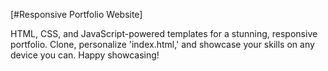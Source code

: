 [#Responsive Portfolio Website]

HTML, CSS, and JavaScript-powered templates for a stunning, responsive portfolio. Clone, personalize 'index.html,' and showcase your skills on any device you can. Happy showcasing!

